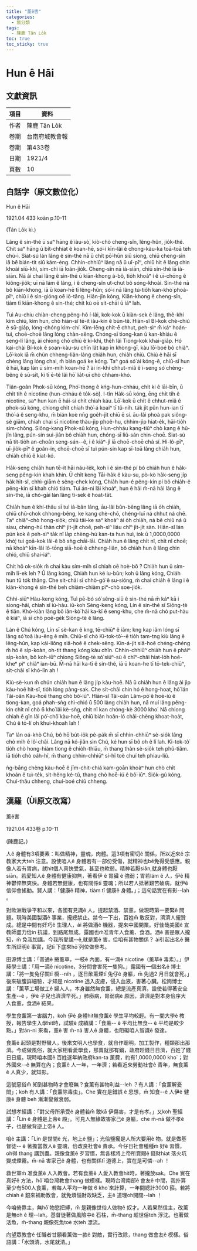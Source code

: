 ```yaml
---
title: "薰ê害"
categories:
  - 無分類
tags:
  - 陳鹿 Tân Lo̍k
toc: true
toc_sticky: true
---
```


# Hun ê Hāi

## 文獻資訊

| 項目 | 資料 |
|---|---|
| 作者 | 陳鹿 Tân Lo̍k |
| 卷期 | 台南府城教會報 |
| 卷期 | 第433卷 |
| 日期 | 1921/4 |
| 頁數 | 10 |

## 白話字（原文數位化）

Hun ê Hāi

1921.04 433 koàn p.10-11

(Tân Lo̍k kì.)

Lâng ê sin-thé ū saⁿ hāng ê iàu-sò͘, kiò-chò cheng-sîn, lêng-hûn, jio̍k-thé. Chit saⁿ hāng ū bi̍t-chhiat ê koan-hē, só͘-í kīn-lâi ê chong-kàu-ka toā-toā teh chù-ì. Siat-sú lán lâng ê sin-thé nā ū chi̍t pō͘-hūn siū siong, chiū cheng-sîn iā bē bián-tit siū kám-èng. Chhin-chhiūⁿ lâng nā ū uī-pīⁿ, chiū hit ê lâng chin khoài siū-khì, sim-chì iā loán-jio̍k. Cheng-sîn nā ià-siān, chiū sin-thé iā ià-siān. Nā ài chai lâng ê sin-thé ū kiān-khong á-bô, tio̍h khoàⁿ i ê uī-chōng ê kiông-jio̍k; uī nā lám ê lâng, i ê cheng-sîn ut-chut bô sóng-khoài. Sin-thé nā bô kiān-khong, iā ū koan-hē tī lêng-hûn; só͘-í nā lâng tú-tio̍h kan-khó͘ phoà-pīⁿ, chiū i ê sìn-gióng oē iô-tāng. Hiân-jîn kóng, Kiān-khong ê cheng-sîn, tiàm tī kiān-khong ê sin-thé; chit kù oē si̍t-chāi ū iáⁿ lah.

Tuì Au-chiu chiàn-cheng pêng-hô í-lâi, kok-kok ū kiàn-sek ê lâng, thê-khí kìm chiú, kìm hun, chò hiān-sî tē-it iàu-kín ê būn-tê. Hiān-sî Bí-kok chè-chiú ê sū-gia̍p, lóng-chóng kìm-chí. Kìm-lēng chi̍t-ē chhut, peh-sìⁿ m̄ káⁿ hoán-tuì, choē-choē lâng lóng chàn-sêng. Chóng-sī tiong-kan ū kan-khiáu ê seng-lí lâng, ài chiong chò chiú ê ki-khì, the̍h lâi Tiong-kok khai-gia̍p. Hó kai-chài Bí-kok ê soan-kàu-su chīn la̍t kap in khòng-gī, kàu lō͘-boé bô chiâⁿ. Lō͘-kok iā m̄ chún chheng-liân-lâng chia̍h hun, chia̍h chiú. Chiú ê hāi sī chèng lâng lóng chai, m̄ bián goá ke kóng. Taⁿ goá só͘ ài kóng-ê, chiū-sī hun ê hāi, kap lán ū sím-mi̍h koan-hē ? ài ín-khí chhut-miâ ê i-seng só͘ chèng-bêng ê sū-si̍t, kì tī ē-té lâi hō͘ lia̍t-uī chò chham-khó.

Tiân-goân Phok-sū kóng, Phó͘-thong ê kńg-hun-chháu, chi̍t ki ê lāi-bīn, ū chi̍t tih ê nicotine (hun-chháu ê to̍k-sò͘). I-tîn Ha̍k-sū kóng, ēng chi̍t tih ê nicotine, saⁿ hun kan ē hái-sí chi̍t chiah káu. Lō͘-kok ū chi̍t ê chhut-miâ ê phok-sū kóng, chiong chi̍t chiah thò͘-á koaiⁿ tī tû-ni̍h. ta̍k ji̍t pûn hun-ian tī thò͘-á ê seng-khu, m̄ bián koè nn̄g goe̍h-ji̍t chiū ē sí. āu-lâi phoà pak siông-sè giām, chiah chai sī nicotine thàu-ji̍p phoê-hu, chhim-ji̍p hiat-e̍k, hāi-tio̍h sim-chōng. Siông-kang Phok-sū kóng, Hun-chháu kang-tiûⁿ chò kang ê hū-jîn lâng, pún-sin sui-jiân bô chia̍h hun, chóng-sī liû-sán chin-choē. Siat-sú nā tit-tio̍h an-choân seng-sán--ê, i ê kiáⁿ-jî iā choē-choē chá sí. Hì-lô-pīⁿ, uī-jio̍k-pīⁿ ê goân-in, choē-choē sī tuì pún-sin kap sī-toā lâng chia̍h hun, chia̍h chiú ê kiat-kó.

Ha̍k-seng chia̍h hun tē-it hāi náu-le̍k, koh i ê sin-thé pí bô chia̍h hun ê ha̍k-seng pêng-kin khah khin. Ū chi̍t keng Tāi-ha̍k ê kàu-su, pò-kò ha̍k-seng ji̍p ha̍k hit-sî, chhì-giām ê sêng-chek kóng, Chia̍h hun-ê pêng-kin pí bô chia̍h-ê pêng-kin sī khah chió tiám. Tuì án-ni lâi khoàⁿ, hun ê hāi m̄-nā hāi lâng ê sin-thé, iā chó-gāi lán lâng tì-sek ê hoat-ta̍t.

Chia̍h hun ê khí-thâu sī tuì iá-bân lâng, āu-lâi bûn-bêng lâng iā o̍h chia̍h, chiū chū-chok chhong-bêng, ke kang chè-chō, chéng-luī ná chhut ná chē. Taⁿ chiâⁿ-chò hong-sio̍k, chiū tāi-ke saⁿ khoàⁿ ài o̍h chia̍h, ná bē chiū ná ū siau, chèng-hú thàn chîⁿ ji̍t-ji̍t choē, peh-sìⁿ liáu chîⁿ ji̍t-ji̍t sàn. Hiān-sî lán pún kok ê peh-sìⁿ ta̍k nî la̍p chèng-hú kan-ta hun huì, iok ū 1,0000,0000 khò͘; tuì goā-kok lâi-ê bô sǹg chāi-lāi. Chia̍h hun ê lâng chi̍t nî, chi̍t nî choē; nā khoàⁿ kīn-lâi lô-tōng siā-hoē ê chheng-liân, bô chia̍h hun ê lâng chin chió, chiū shai-iáⁿ.

Chit hō ok-sio̍k m̄ chai kàu sím-mi̍h sî chiah oē hoè-bô ? Chia̍h hun ū sím-mi̍h lī-ek leh ? Ū lâng kóng, Chia̍h hun ké iu-būn; koh ū lâng kóng, Chia̍h hun tû to̍k thâng. Che si̍t-chāi sī chhò-gō͘ ê su-sióng, m̄ chai chia̍h ê lâng i ê kiān-khong ê sin-thé beh chiām-chiām pìⁿ-chò soe-jio̍k.

Chhì-siūⁿ Hàu-keng kóng, Tuì pē-bó só͘ sêng-siū ê sin-thé nā m̄ káⁿ kā i siong-hāi, chiah sī iú-hàu. iū-koh Sèng-keng kóng, Lín ê sin-thé sī Siōng-tè ê tiān. Khó-kiàn lâng bô iân-kò͘ hāi ka-kī ê seng-khu, che m̄-nā chò put-hàu ê kiáⁿ, iā sī chò poē-ge̍k Siōng-tè ê lâng.

Lán ê Chú kóng, Lín sī sè-kan ê kng, tē-chiūⁿ ê iâm; kng kap iâm lóng sī lâng só͘ toā iàu-ēng ê mi̍h. Chiū-sī chò Ki-tok-tô͘--ê tio̍h tam-tng kiù lâng ê lêng-hûn, kap kái-liông siā-hoē ê chek-sêng. Kin-á-ji̍t siā-hoē chéng-chéng m̄ hó ê si̍p-koàn, oh-tit thang kóng kàu chīn. Chhin-chhiūⁿ chia̍h hun ê pháiⁿ si̍p-koàn, bô koh-iūⁿ chiong Siōng-tè só͘ siúⁿ-sù ê chîⁿ-châi hiat-lo̍h hoé-kheⁿ pìⁿ chiâⁿ ian-bū. M̄-nā hāi ka-tī ê sin-thé, iā ū koan-he tī tō-tek-chiūⁿ, si̍t-chāi sī khó-lîn ah !

Kiù-sè-kun m̄ chún chia̍h hun ê lâng ji̍p kàu-hoē. Nā ū chia̍h hun ê lâng ài ji̍p kàu-hoē hit-sî, tio̍h lóng pàng-sak. Che si̍t-chāi chin hó ê hong-hoat, hō͘ lán Tâi-oân Kàu-hoē thang chò bô͘-iūⁿ. Hiān-sî Tâi-oân Lâm-pō͘ ê hoē-iú ê tiong-kan, goá phah-sǹg chì-chió ū 500 lâng chia̍h hun, nā muí lâng pêng-kin chi̍t nî chò 6 kho͘ lâi kè-sǹg, chi̍t nî kan chóng-kè 3000 kho͘. Nā chiong chiah ê gîn lâi pó͘-chō͘ kàu-hoē, chiū bián hoân-ló châi-chèng khoat-hoa̍t, Chú ê tō-lí oh khui-khoah lah !

Taⁿ lán oá-khò Chú, bô hō͘ bu̍t-io̍k pé-pa̍k m̄ sī chhin-chhiūⁿ sè-sio̍k lâng chò mi̍h ê lô͘-châi. Lâng nā kó-jiân sìn Chú, ké hun sī bô oh ê lí lah. Ki-tok-tô͘ tio̍h chò hong-hiám tiong ê chio̍h-thiāu, m̄ thang thàn sè-sio̍k teh phû-tiâm. iā tio̍h chò oa̍h-hî, m̄ thang chhin-chhiūⁿ sí-hî toè chuí teh phiau-liû.

ǹg-bāng chèng kàu-hoē ê jīm-chit-chiá kam-goān khoàⁿ hun chò chi̍t khoán ê tuì-te̍k, si̍t-hêng ké-tû, thang chò hoē-iú ê bô͘-iūⁿ. Sio̍k-gú kóng, Chuí-thâu chheng, chuí-boé chiū chheng.

## 漢羅（Ùi原文改寫）

薰ê害

1921.04 433卷 p.10-11

(陳鹿記。)

人ê 身體有3項要素：叫做精神，靈魂，肉體。這3項有密切ê 關係，所以近來ê 宗教家大大teh 注意。設使咱人ê 身體若有一部份受傷，就精神也bē免得受感應。親像人若有胃病，就hit個人真快受氣，甚至也軟弱。精神若厭siān,就身體也厭siān。若愛知人ê 身體有健康抑無，著看伊 ê 胃臟 ê 強弱；胃若lám ê 人，伊ê 精神鬱悴無爽快。身體若無健康，也有關係tī 靈魂；所以若人抵著艱苦破病，就伊ê 信仰會搖動。賢人講：「健康ê 精神，tiàm tī 健康ê 身體。」；這句話實在有影--lah 。

對歐洲戰爭平和以來，各國有見識ê 人，提起禁酒、禁薰，做現時第一要緊ê 問題。現時美國製酒ê 事業，攏總禁止。禁令一下出，百姓m̄ 敢反對，濟濟人攏贊成。總是中間有奸巧ê 生理人，ài 將做酒ê 機器，提來中國開業。好佳哉美國ê 宣教師盡力佮in 抗議，到路尾無成。露國也m̄准青年人食薰、食酒。酒ê 害是眾人攏知，m̄ 免我加講。今我所愛講--ê,就是薰ê 害，佮咱有甚物關係？ ài引起出名ê 醫生所証明ê 事實，記tī 下底來hō͘ 列位做參考。

田源博士講：「普通ê 捲薰草，一枝ê 內面，有一滴ê nicotine（薰草ê 毒素）。」伊藤學士講：「用一滴ê nicotine，3分間會害死一隻狗。」露國有一個出名ê 博士講：「將一隻兔仔關tī 櫥--nih ，逐日歕薰煙tī 兔仔ê 身軀，m̄ 免過2 月日就會死。」後來破腹詳細驗，才知是 nicotine 透入皮膚，侵入血液，害著心臟。松崗博士講：「薰草工場做工ê 婦人人，本身雖然無食薰，總是流產真濟。設使若得著安全生產--ê ，伊ê 子兒也濟濟早死。」肺癆病，胃弱病ê 原因，濟濟是對本身佮序大人食薰，食酒ê 結果。

學生食薰第一害腦力，koh 伊ê 身體hit無食薰ê 學生平均較輕。有一間大學ê 教授，報告學生入學hit時，試驗ê 成績講：「食薰-- ê 平均比無食-- ê 平均是較少點。」對án-ni 來看，薰ê 害 m̄-nā 害人ê 身體，也阻礙咱人智識ê 發達。

食薰ê 起頭是對野蠻人，後來文明人也學食，就自作聰明，加工製作，種類那出那濟。今成做風俗，就大家相看愛學食，那賣就那有銷，政府趁錢日日濟，百姓了錢日日瘦。現時咱本國ê 百姓逐年納政府kan-ta 薰費，約有1,0000,0000 kho͘ ；對外國來--ê 無算在內；食薰ê 人一年，一年濟；若看近來勞動社會ê 青年，無食薰ê 人真少，就知影。

這號惡俗m̄ 知到甚物時才會廢無？食薰有甚物利益--leh ？有人講：「食薰解憂悶」；koh 有人講：「食薰除毒虫」。Che 實在是錯誤 ê 思想，m̄ 知食--ê 人伊ê 健康ê 身體 beh 漸漸變做衰弱。

試想孝經講：「對父母所承受ê 身體若m̄ 敢kā 伊傷害，才是有孝。」又koh 聖經講：「Lín ê 身體是上帝ê 殿」。可見人無緣故害家己ê 身軀，che m̄-nā 做不孝ê 子，也是做背逆上帝ê 人。

咱ê 主講：「Lín 是世間ê 光，地上ê 鹽」；光佮鹽攏是人所大要用ê 物。就是做基督徒-- ê 著擔當救人ê 靈魂，佮改良社會ê 責承。今仔日社會種種m̄ 好ê 習慣，oh得 thang 講到盡。親像食薰ê 歹習慣，無各樣將上帝所賞賜ê 錢財hiat 落火坑變成煙霧。m̄-nā 害家己ê 身體，也有關係tī 道德上，實在是可憐--ah ！

救世軍m̄ 准食薰ê 人入教會。若有食薰ê 人愛入教會hit時，著攏放sak。Che 實在真好ê 方法，hō͘ 咱台灣教會thang 做模樣。現時台灣南部ê 會友ê 中間，我扑算至少有500人食薰，若每人平均一年做 6 kho͘ 來計算，一年間總計3000 箍。若將chiah ê 銀來補助教會，就免煩惱財政缺乏，主ê 道理oh開闊--lah ！

今咱倚靠主，無hō͘ 物慾把縛，m̄ 是親像世俗人做物ê 奴才。人若果然信主，改薰是無oh ê 理--lah。基督徒著做風險中ê 石柱，m̄-thang 趁世俗teh 浮沈。也著做活魚，m̄-thang 親像死魚toè 水teh 漂流。

向望眾教會ê 任職者甘願看薰做一款ê 對敵，實行改除，thang 做會友ê 模樣。俗語講：「水頭清，水尾就清。」
